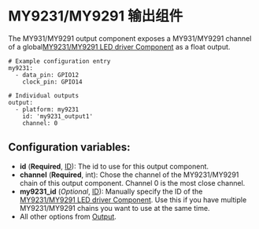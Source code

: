 # MY9231/MY9291 输出组件

The MY931/MY9291 output component exposes a MY931/MY9291 channel of a global[MY9231/MY9291 LED driver Component](https://esphomelib.com/esphomeyaml/components/my9231.html) as a float output.

```
# Example configuration entry
my9231:
  - data_pin: GPIO12
    clock_pin: GPIO14

# Individual outputs
output:
  - platform: my9231
    id: 'my9231_output1'
    channel: 0
```

## Configuration variables:

- **id** (**Required**, [ID](https://esphomelib.com/esphomeyaml/guides/configuration-types.html#config-id)): The id to use for this output component.
- **channel** (**Required**, int): Chose the channel of the MY9231/MY9291 chain of this output component. Channel 0 is the most close channel.
- **my9231_id** (*Optional*, [ID](https://esphomelib.com/esphomeyaml/guides/configuration-types.html#config-id)): Manually specify the ID of the [MY9231/MY9291 LED driver Component](https://esphomelib.com/esphomeyaml/components/my9231.html). Use this if you have multiple MY9231/MY9291 chains you want to use at the same time.
- All other options from [Output](https://esphomelib.com/esphomeyaml/components/output/index.html#config-output).